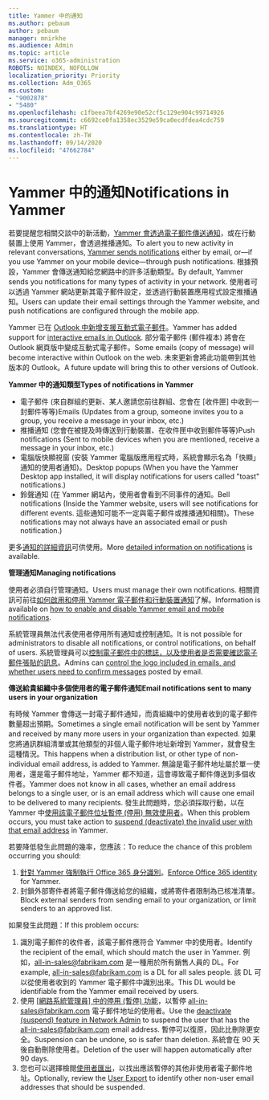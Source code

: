 ```yaml
---
title: Yammer 中的通知
ms.author: pebaum
author: pebaum
manager: mnirkhe
ms.audience: Admin
ms.topic: article
ms.service: o365-administration
ROBOTS: NOINDEX, NOFOLLOW
localization_priority: Priority
ms.collection: Adm_O365
ms.custom:
- "9002878"
- "5480"
ms.openlocfilehash: c1fbeea7bf4269e90e52cf5c129e904c99714926
ms.sourcegitcommit: c6692ce0fa1358ec3529e59ca0ecdfdea4cdc759
ms.translationtype: HT
ms.contentlocale: zh-TW
ms.lasthandoff: 09/14/2020
ms.locfileid: "47662784"
---
```

# <a name="notifications-in-yammer"></a><span data-ttu-id="5316d-102">Yammer 中的通知</span><span class="sxs-lookup"><span data-stu-id="5316d-102">Notifications in Yammer</span></span>

<span data-ttu-id="5316d-103">若要提醒您相關交談中的新活動，[Yammer 會透過電子郵件傳送通知](https://support.microsoft.com/en-gb/office/enable-or-disable-yammer-email-and-phone-notifications-93e530e0-189f-4768-8f28-7683d48cc996)，或在行動裝置上使用 Yammer，會透過推播通知。</span><span class="sxs-lookup"><span data-stu-id="5316d-103">To alert you to new activity in relevant conversations, [Yammer sends notifications](https://support.microsoft.com/en-gb/office/enable-or-disable-yammer-email-and-phone-notifications-93e530e0-189f-4768-8f28-7683d48cc996) either by email, or—if you use Yammer on your mobile device—through push notifications.</span></span> <span data-ttu-id="5316d-104">根據預設，Yammer 會傳送通知給您網路中的許多活動類型。</span><span class="sxs-lookup"><span data-stu-id="5316d-104">By default, Yammer sends you notifications for many types of activity in your network.</span></span> <span data-ttu-id="5316d-105">使用者可以透過 Yammer 網站更新其電子郵件設定，並透過行動裝置應用程式設定推播通知。</span><span class="sxs-lookup"><span data-stu-id="5316d-105">Users can update their email settings through the Yammer website, and push notifications are configured through the mobile app.</span></span> 

<span data-ttu-id="5316d-106">Yammer 已在 [Outlook 中新增支援互動式電子郵件](https://techcommunity.microsoft.com/t5/outlook-blog/interactive-yammer-emails-in-outlook-on-the-web-are-here/ba-p/1209420)。</span><span class="sxs-lookup"><span data-stu-id="5316d-106">Yammer has added support for [interactive emails in Outlook](https://techcommunity.microsoft.com/t5/outlook-blog/interactive-yammer-emails-in-outlook-on-the-web-are-here/ba-p/1209420).</span></span> <span data-ttu-id="5316d-107">部分電子郵件 (郵件複本) 將會在 Outlook 網頁版中變成互動式電子郵件。</span><span class="sxs-lookup"><span data-stu-id="5316d-107">Some emails (copy of message) will become interactive within Outlook on the web.</span></span> <span data-ttu-id="5316d-108">未來更新會將此功能帶到其他版本的 Outlook。</span><span class="sxs-lookup"><span data-stu-id="5316d-108">A future update will bring this to other versions of Outlook.</span></span>

<span data-ttu-id="5316d-109">**Yammer 中的通知類型**</span><span class="sxs-lookup"><span data-stu-id="5316d-109">**Types of notifications in Yammer**</span></span>

- <span data-ttu-id="5316d-110">電子郵件 (來自群組的更新、某人邀請您前往群組、您會在 [收件匣] 中收到一封郵件等等)</span><span class="sxs-lookup"><span data-stu-id="5316d-110">Emails (Updates from a group, someone invites you to a group, you receive a message in your inbox, etc.)</span></span>
- <span data-ttu-id="5316d-111">推播通知 (您會在被提及時傳送到行動裝置、在收件匣中收到郵件等等)</span><span class="sxs-lookup"><span data-stu-id="5316d-111">Push notifications (Sent to mobile devices when you are mentioned, receive a message in your inbox, etc.)</span></span>
- <span data-ttu-id="5316d-112">電腦版快顯視窗 (安裝 Yammer 電腦版應用程式時，系統會顯示名為「快顯」通知的使用者通知)。</span><span class="sxs-lookup"><span data-stu-id="5316d-112">Desktop popups (When you have the Yammer Desktop app installed, it will display notifications for users called "toast" notifications.)</span></span>
- <span data-ttu-id="5316d-113">鈴聲通知 (在 Yammer 網站內，使用者會看到不同事件的通知。</span><span class="sxs-lookup"><span data-stu-id="5316d-113">Bell notifications (Inside the Yammer website, users will see notifications for different events.</span></span> <span data-ttu-id="5316d-114">這些通知可能不一定與電子郵件或推播通知相關)。</span><span class="sxs-lookup"><span data-stu-id="5316d-114">These notifications may not always have an associated email or push notification.)</span></span>

<span data-ttu-id="5316d-115">更多[通知的詳細資訊](https://support.microsoft.com/en-gb/office/enable-or-disable-yammer-email-and-phone-notifications-93e530e0-189f-4768-8f28-7683d48cc996)可供使用。</span><span class="sxs-lookup"><span data-stu-id="5316d-115">More [detailed information on notifications](https://support.microsoft.com/en-gb/office/enable-or-disable-yammer-email-and-phone-notifications-93e530e0-189f-4768-8f28-7683d48cc996) is available.</span></span>

<span data-ttu-id="5316d-116">**管理通知**</span><span class="sxs-lookup"><span data-stu-id="5316d-116">**Managing notifications**</span></span>

<span data-ttu-id="5316d-117">使用者必須自行管理通知。</span><span class="sxs-lookup"><span data-stu-id="5316d-117">Users must manage their own notifications.</span></span> <span data-ttu-id="5316d-118">相關資訊可前往[如何啟用和停用 Yammer 電子郵件和行動裝置通知](https://support.microsoft.com/en-gb/office/enable-or-disable-yammer-email-and-phone-notifications-93e530e0-189f-4768-8f28-7683d48cc996)了解。</span><span class="sxs-lookup"><span data-stu-id="5316d-118">Information is available on [how to enable and disable Yammer email and mobile notifications](https://support.microsoft.com/en-gb/office/enable-or-disable-yammer-email-and-phone-notifications-93e530e0-189f-4768-8f28-7683d48cc996).</span></span> 

<span data-ttu-id="5316d-119">系統管理員無法代表使用者停用所有通知或控制通知。</span><span class="sxs-lookup"><span data-stu-id="5316d-119">It is not possible for administrators to disable all notifications, or control notifications, on behalf of users.</span></span> <span data-ttu-id="5316d-120">系統管理員可以[控制電子郵件中的標誌，以及使用者是否需要確認電子郵件張貼的訊息](https://docs.microsoft.com/yammer/configure-your-yammer-network/configure-email-and-yammer)。</span><span class="sxs-lookup"><span data-stu-id="5316d-120">Admins can [control the logo included in emails, and whether users need to confirm messages](https://docs.microsoft.com/yammer/configure-your-yammer-network/configure-email-and-yammer) posted by email.</span></span>

<span data-ttu-id="5316d-121">**傳送給貴組織中多個使用者的電子郵件通知**</span><span class="sxs-lookup"><span data-stu-id="5316d-121">**Email notifications sent to many users in your organization**</span></span>

<span data-ttu-id="5316d-122">有時候 Yammer 會傳送一封電子郵件通知，而貴組織中的使用者收到的電子郵件數量超出預期。</span><span class="sxs-lookup"><span data-stu-id="5316d-122">Sometimes a single email notification will be sent by Yammer and received by many more users in your organization than expected.</span></span> <span data-ttu-id="5316d-123">如果您將通訊群組清單或其他類型的非個人電子郵件地址新增到 Yammer，就會發生這種情況。</span><span class="sxs-lookup"><span data-stu-id="5316d-123">This happens when a distribution list, or other type of non-individual email address, is added to Yammer.</span></span> <span data-ttu-id="5316d-124">無論是電子郵件地址屬於單一使用者，還是電子郵件地址，Yammer 都不知道，這會導致電子郵件傳送到多個收件者。</span><span class="sxs-lookup"><span data-stu-id="5316d-124">Yammer does not know in all cases, whether an email address belongs to a single user, or is an email address which will cause one email to be delivered to many recipients.</span></span> <span data-ttu-id="5316d-125">發生此問題時，您必須採取行動，以在 Yammer 中[使用該電子郵件位址暫停 (停用) 無效使用者](https://docs.microsoft.com/yammer/manage-yammer-users/add-block-or-remove-users#remove-users)。</span><span class="sxs-lookup"><span data-stu-id="5316d-125">When this problem occurs, you must take action to [suspend (deactivate) the invalid user with that email address](https://docs.microsoft.com/yammer/manage-yammer-users/add-block-or-remove-users#remove-users) in Yammer.</span></span> 

<span data-ttu-id="5316d-126">若要降低發生此問題的幾率，您應該：</span><span class="sxs-lookup"><span data-stu-id="5316d-126">To reduce the chance of this problem occurring you should:</span></span>

1. <span data-ttu-id="5316d-127">[針對 Yammer 強制執行 Office 365 身分識別](https://docs.microsoft.com/yammer/configure-your-yammer-network/enforce-office-365-identity)。</span><span class="sxs-lookup"><span data-stu-id="5316d-127">[Enforce Office 365 identity](https://docs.microsoft.com/yammer/configure-your-yammer-network/enforce-office-365-identity) for Yammer.</span></span>
2. <span data-ttu-id="5316d-128">封鎖外部寄件者將電子郵件傳送給您的組織，或將寄件者限制為已核准清單。</span><span class="sxs-lookup"><span data-stu-id="5316d-128">Block external senders from sending email to your organization, or limit senders to an approved list.</span></span>

<span data-ttu-id="5316d-129">如果發生此問題：</span><span class="sxs-lookup"><span data-stu-id="5316d-129">If this problem occurs:</span></span>

1. <span data-ttu-id="5316d-130">識別電子郵件的收件者，該電子郵件應符合 Yammer 中的使用者。</span><span class="sxs-lookup"><span data-stu-id="5316d-130">Identify the recipient of the email, which should match the user in Yammer.</span></span> <span data-ttu-id="5316d-131">例如，all-in-sales@fabrikam.com 是一種用於所有銷售人員的 DL。</span><span class="sxs-lookup"><span data-stu-id="5316d-131">For example, all-in-sales@fabrikam.com is a DL for all sales people.</span></span> <span data-ttu-id="5316d-132">該 DL 可以從使用者收到的 Yammer 電子郵件中識別出來。</span><span class="sxs-lookup"><span data-stu-id="5316d-132">This DL would be identifiable from the Yammer email received by users.</span></span>
2. <span data-ttu-id="5316d-133">使用 [[網路系統管理員] 中的停用 (暫停) 功能](https://docs.microsoft.com/yammer/manage-yammer-users/add-block-or-remove-users#remove-users)，以暫停 all-in-sales@fabrikam.com 電子郵件地址的使用者。</span><span class="sxs-lookup"><span data-stu-id="5316d-133">Use the [deactivate (suspend) feature in Network Admin](https://docs.microsoft.com/yammer/manage-yammer-users/add-block-or-remove-users#remove-users) to suspend the user that has the all-in-sales@fabrikam.com email address.</span></span> <span data-ttu-id="5316d-134">暫停可以復原，因此比刪除更安全。</span><span class="sxs-lookup"><span data-stu-id="5316d-134">Suspension can be undone, so is safer than deletion.</span></span> <span data-ttu-id="5316d-135">系統會在 90 天後自動刪除使用者。</span><span class="sxs-lookup"><span data-stu-id="5316d-135">Deletion of the user will happen automatically after 90 days.</span></span>
3. <span data-ttu-id="5316d-136">您也可以選擇檢閱[使用者匯出](https://docs.microsoft.com/yammer/manage-security-and-compliance/export-yammer-enterprise-data#ExportUsers)，以找出應該暫停的其他非使用者電子郵件地址。</span><span class="sxs-lookup"><span data-stu-id="5316d-136">Optionally, review the [User Export](https://docs.microsoft.com/yammer/manage-security-and-compliance/export-yammer-enterprise-data#ExportUsers) to identify other non-user email addresses that should be suspended.</span></span>
